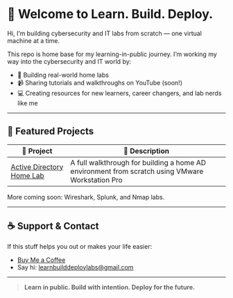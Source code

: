 # 👋 Welcome to Learn. Build. Deploy.

Hi, I’m building cybersecurity and IT labs from scratch — one virtual machine at a time.

This repo is home base for my learning-in-public journey. I’m working my way into the cybersecurity and IT world by:
- 🔧 Building real-world home labs
- 📹 Sharing tutorials and walkthroughs on YouTube (soon!)
- 💻 Creating resources for new learners, career changers, and lab nerds like me

---

## 🚀 Featured Projects

| 🔗 Project | 💬 Description |
|-----------|----------------|
| [Active Directory Home Lab](https://github.com/learnbuilddeploylabs/active-directory-home-lab) | A full walkthrough for building a home AD environment from scratch using VMware Workstation Pro |

More coming soon: Wireshark, Splunk, and Nmap labs.

---

## ☕ Support & Contact

If this stuff helps you out or makes your life easier:
- [Buy Me a Coffee](https://buymeacoffee.com/learnbuilddeploy)
- Say hi: learnbuilddeploylabs@gmail.com

---

> **Learn in public. Build with intention. Deploy for the future.**
